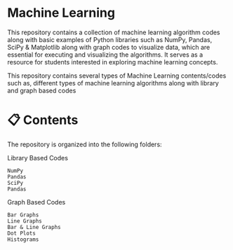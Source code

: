 # Machine Learning
This repository contains a collection of machine learning algorithm codes along with basic examples of Python libraries such as NumPy, Pandas, SciPy & Matplotlib along with graph codes to visualize data, which are essential for executing and visualizing the algorithms. It serves as a resource for students interested in exploring machine learning concepts.

This repository contains several types of Machine Learning contents/codes such as, different types of machine learning algorithms along with library and graph based codes

# 📋 Contents
The repository is organized into the following folders:

Library Based Codes

    NumPy
    Pandas
    SciPy
    Pandas

Graph Based Codes

    Bar Graphs
    Line Graphs
    Bar & Line Graphs
    Dot Plots
    Histograms
